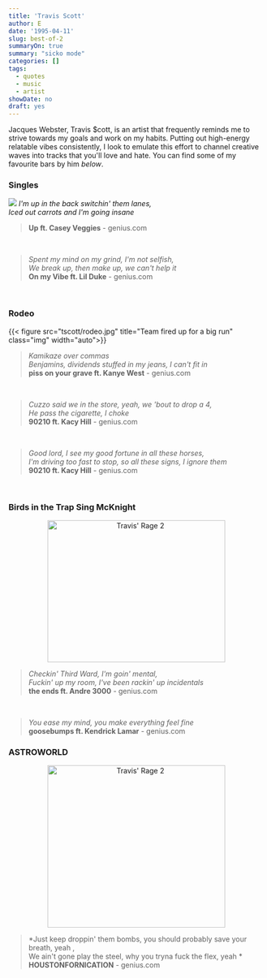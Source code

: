 ```yaml
---
title: 'Travis Scott'
author: E
date: '1995-04-11'
slug: best-of-2
summaryOn: true
summary: "sicko mode"
categories: []
tags:
  - quotes
  - music
  - artist
showDate: no
draft: yes
---
```


Jacques Webster, Travis $cott, is an artist that frequently reminds me to strive towards my goals and work on my habits.  Putting out high-energy relatable vibes consistently, I look to emulate this effort to channel creative waves into tracks that you'll love and hate. You can find some of my favourite bars by him _below_.

### Singles  
![](https://s16-us2.startpage.com/cgi-bin/serveimage?url=http:%2F%2Fillroots.com%2Fuploads%2Fimages%2F182%2Fimage%2F1377292357%2Flarge.jpg%3F1377292346&sp=49684b22701e0e00c7de1978065339bb)
*I'm up in the back switchin' them lanes,<br>Iced out carrots and I'm going insane*  
>  **Up ft. Casey Veggies** - genius.com
 
&nbsp;  


> *Spent my mind on my grind, I'm not selfish,<br>We break up, then make up, we can't help it*  
>  **On my Vibe ft. Lil Duke** - genius.com
 
&nbsp;  



### Rodeo


{{< figure src="tscott/rodeo.jpg" title="Team fired up for a big run" class="img" width="auto">}}   

> *Kamikaze over commas<br> Benjamins, dividends stuffed in my jeans, I can't fit in*   
>  **piss on your grave ft. Kanye West** - genius.com    

&nbsp;  
  
> *Cuzzo said we in the store, yeah, we 'bout to drop a 4, <br> He pass the cigarette, I choke*   
>  **90210 ft. Kacy Hill** - genius.com    
  
&nbsp;  
  
> *Good lord, I see my good fortune in all these horses, <br>	I'm driving too fast to stop, so all these signs, I ignore them*   
>  **90210 ft. Kacy Hill** - genius.com    

&nbsp;  


 	
### Birds in the Trap Sing McKnight 	

<center>
<img src="https://s15-us2.startpage.com/cgi-bin/serveimage?url=https:%2F%2Fdjbooth.net%2F.image%2Ft_share%2FMTUzNDg1OTE5ODA5NjQzNzE4%2Ftravis-scott-birds-in-the-trap-tweet-imagejpg.jpg&sp=de91d29691fb5a986da7294a99a25e5c" alt="Travis' Rage 2"
	title="A cute kitten" width="350" height="280" align = "middle"/>
</center>

> *Checkin' Third Ward, I'm goin' mental,<br> Fuckin' up my room, I've been rackin' up incidentals*  
>  **the ends ft. Andre 3000** - genius.com  

&nbsp;  

> *You ease my mind, you make everything feel fine*  
>  **goosebumps ft. Kendrick Lamar** - genius.com  

### ASTROWORLD   	

<center>
<img src="https://s14-eu5.startpage.com/cgi-bin/serveimage?url=https:%2F%2Froneb92.files.wordpress.com%2F2018%2F11%2F15425665081746.jpg%3Fw%3D1024%26quality%3D80%26strip%3Dall%26h%3D776&sp=d88d2e4b962cd9513c79fea79ad2ff2b" alt="Travis' Rage 2"
	title="A cute kitten" width="350" height="320" align = "middle"/>
</center>

> *Just keep droppin' them bombs, you should probably save your breath, yeah ,<br> We ain't gone play the steel, why you tryna fuck the flex, yeah	*  
>  **HOUSTONFORNICATION** - genius.com  

&nbsp;  



